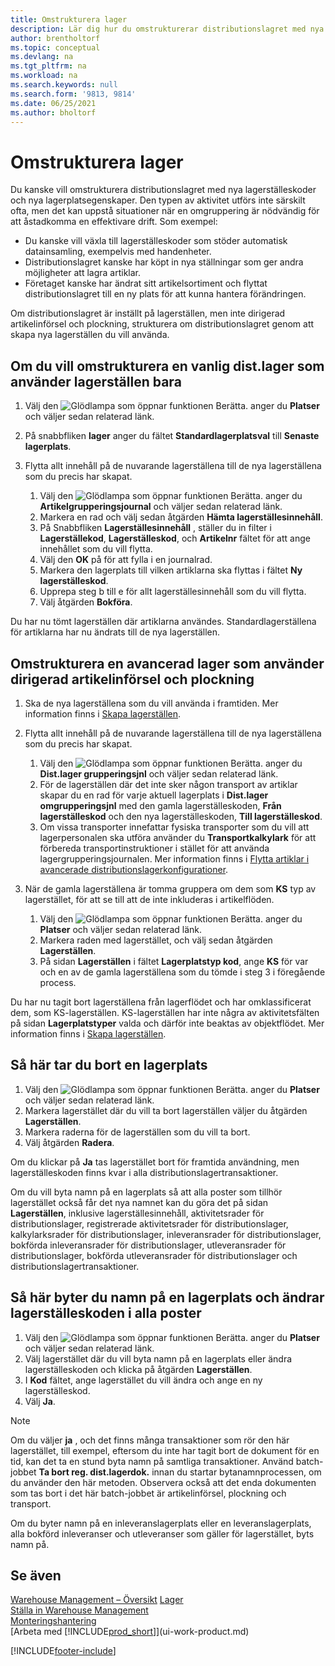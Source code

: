 ```yaml
---
title: Omstrukturera lager
description: Lär dig hur du omstrukturerar distributionslagret med nya lagerplatskoder och nya lagerplatsegenskaper för att uppnå eller upprätthålla en effektivare operation.
author: brentholtorf
ms.topic: conceptual
ms.devlang: na
ms.tgt_pltfrm: na
ms.workload: na
ms.search.keywords: null
ms.search.form: '9813, 9814'
ms.date: 06/25/2021
ms.author: bholtorf
---
```

# Omstrukturera lager
Du kanske vill omstrukturera distributionslagret med nya lagerställeskoder och nya lagerplatsegenskaper. Den typen av aktivitet utförs inte särskilt ofta, men det kan uppstå situationer när en omgruppering är nödvändig för att åstadkomma en effektivare drift. Som exempel:  

- Du kanske vill växla till lagerställeskoder som stöder automatisk datainsamling, exempelvis med handenheter.  
- Distributionslagret kanske har köpt in nya ställningar som ger andra möjligheter att lagra artiklar.  
- Företaget kanske har ändrat sitt artikelsortiment och flyttat distributionslagret till en ny plats för att kunna hantera förändringen.  

Om distributionslagret är inställt på lagerställen, men inte dirigerad artikelinförsel och plockning, strukturera om distributionslagret genom att skapa nya lagerställen du vill använda.  

## Om du vill omstrukturera en vanlig dist.lager som använder lagerställen bara  
1.  Välj den ![Glödlampa som öppnar funktionen Berätta.](media/ui-search/search_small.png "Berätta för mig vad du vill göra") anger du **Platser** och väljer sedan relaterad länk.  
2.  På snabbfliken **lager** anger du fältet **Standardlagerplatsval** till **Senaste lagerplats**.  
3.  Flytta allt innehåll på de nuvarande lagerställena till de nya lagerställena som du precis har skapat.  

    1.  Välj den ![Glödlampa som öppnar funktionen Berätta.](media/ui-search/search_small.png "Berätta för mig vad du vill göra") anger du **Artikelgrupperingsjournal** och väljer sedan relaterad länk.  
    2.  Markera en rad och välj sedan åtgärden **Hämta lagerställesinnehåll**.  
    3.  På Snabbfliken **Lagerställesinnehåll** , ställer du in filter i **Lagerställekod**, **Lagerställeskod**, och **Artikelnr** fältet för att ange innehållet som du vill flytta.  
    4.  Välj den **OK** på för att fylla i en journalrad.  
    5.  Markera den lagerplats till vilken artiklarna ska flyttas i fältet **Ny lagerställeskod**.  
    6.  Upprepa steg b till e för allt lagerställesinnehåll som du vill flytta.  
    7.  Välj åtgärden **Bokföra**.  

Du har nu tömt lagerställen där artiklarna användes. Standardlagerställena för artiklarna har nu ändrats till de nya lagerställen.  

## Omstrukturera en avancerad lager som använder dirigerad artikelinförsel och plockning  

1.  Ska de nya lagerställena som du vill använda i framtiden. Mer information finns i [Skapa lagerställen](warehouse-how-to-create-individual-bins.md).  
2.  Flytta allt innehåll på de nuvarande lagerställena till de nya lagerställena som du precis har skapat.  

    1.  Välj den ![Glödlampa som öppnar funktionen Berätta.](media/ui-search/search_small.png "Berätta för mig vad du vill göra") anger du **Dist.lager grupperingsjnl** och väljer sedan relaterad länk.  
    2.  För de lagerställen där det inte sker någon transport av artiklar skapar du en rad för varje aktuell lagerplats i **Dist.lager omgrupperingsjnl** med den gamla lagerställeskoden, **Från lagerställeskod** och den nya lagerställeskoden, **Till lagerställeskod**.  
    3.  Om vissa transporter innefattar fysiska transporter som du vill att lagerpersonalen ska utföra använder du **Transportkalkylark** för att förbereda transportinstruktioner i stället för att använda lagergrupperingsjournalen. Mer information finns i [Flytta artiklar i avancerade distributionslagerkonfigurationer](warehouse-how-to-move-items-in-advanced-warehousing.md).  

3.  När de gamla lagerställena är tomma gruppera om dem som **KS** typ av lagerstället, för att se till att de inte inkluderas i artikelflöden.  

    1.  Välj den ![Glödlampa som öppnar funktionen Berätta.](media/ui-search/search_small.png "Berätta vad du vill göra") anger du **Platser** och väljer sedan relaterad länk.  
    2.  Markera raden med lagerstället, och välj sedan åtgärden **Lagerställen**.  
    3.  På sidan **Lagerställen** i fältet **Lagerplatstyp kod**, ange **KS** för var och en av de gamla lagerställena som du tömde i steg 3 i föregående process.  

Du har nu tagit bort lagerställena från lagerflödet och har omklassificerat dem, som KS-lagerställen. KS-lagerställen har inte några av aktivitetsfälten på sidan **Lagerplatstyper** valda och därför inte beaktas av objektflödet. Mer information finns i [Skapa lagerställen](warehouse-how-to-set-up-bin-types.md).  

## Så här tar du bort en lagerplats  

1.  Välj den ![Glödlampa som öppnar funktionen Berätta.](media/ui-search/search_small.png "Berätta vad du vill göra") anger du **Platser** och väljer sedan relaterad länk.  
2.  Markera lagerstället där du vill ta bort lagerställen väljer du åtgärden **Lagerställen**.  
3.  Markera raderna för de lagerställen som du vill ta bort.  
4.  Välj åtgärden **Radera**.  

Om du klickar på **Ja** tas lagerstället bort för framtida användning, men lagerställeskoden finns kvar i alla distributionslagertransaktioner.  

Om du vill byta namn på en lagerplats så att alla poster som tillhör lagerstället också får det nya namnet kan du göra det på sidan **Lagerställen**, inklusive lagerställesinnehåll, aktivitetsrader för distributionslager, registrerade aktivitetsrader för distributionslager, kalkylarksrader för distributionslager, inleveransrader för distributionslager, bokförda inleveransrader för distributionslager, utleveransrader för distributionslager, bokförda utleveransrader för distributionslager och distributionslagertransaktioner.  

## Så här byter du namn på en lagerplats och ändrar lagerställeskoden i alla poster  

1.  Välj den ![Glödlampa som öppnar funktionen Berätta.](media/ui-search/search_small.png "Berätta vad du vill göra") anger du **Platser** och väljer sedan relaterad länk.  
2.  Välj lagerstället där du vill byta namn på en lagerplats eller ändra lagerställeskoden och klicka på åtgärden **Lagerställen**.  
3.  I **Kod** fältet, ange lagerstället du vill ändra och ange en ny lagerställeskod.  
4.  Välj **Ja**.  

> [!NOTE]  
>  Om du väljer **ja** , och det finns många transaktioner som rör den här lagerstället, till exempel, eftersom du inte har tagit bort de dokument för en tid, kan det ta en stund byta namn på samtliga transaktioner. Använd batch-jobbet **Ta bort reg. dist.lagerdok.** innan du startar bytanamnprocessen, om du använder den här metoden. Observera också att det enda dokumenten som tas bort i det här batch-jobbet är artikelinförsel, plockning och transport.  
>   
>  Om du byter namn på en inleveranslagerplats eller en leveranslagerplats, alla bokförd inleveranser och utleveranser som gäller för lagerstället, byts namn på.  

## Se även  
[Warehouse Management – Översikt](design-details-warehouse-management.md)
[Lager](inventory-manage-inventory.md)  
[Ställa in Warehouse Management](warehouse-setup-warehouse.md)     
[Monteringshantering](assembly-assemble-items.md)    
[Arbeta med [!INCLUDE[prod_short](includes/prod_short.md)]](ui-work-product.md)


[!INCLUDE[footer-include](includes/footer-banner.md)]